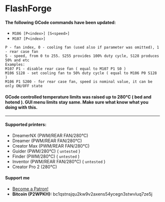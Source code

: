 #  FlashForge

#### The following GCode commands have been updated:
* `M106 [P<index>] [S<speed>]`
* `M107 [P<index>]`

```
P - fan index, 0 - cooling fan (used also if parameter was omitted), 1 - rear case fan
S - speed, from 0 to 255. S255 provides 100% duty cycle, S128 produces 50% and etc
Examples:
M107 P1 - disable rear case fan ( equal to M107 P1 S0 )
M106 S128 - set cooling fan to 50% duty cycle ( equal to M106 P0 S128 )
M106 P1 S200 - for rear case fan, speed is nominal value, it can be only ON/OFF state
```
#### GCode controlled temperature limits was raised up to 280°C ( bed and hotend ). GUI menu limits stay same. Make sure what know what you doing with this.

----
#### Supported printers:

- DreamerNX (PWM/REAR FAN/280°C)
- Dreamer (PWM/REAR FAN/280°C)
- Creator Max (PWM/REAR FAN/280°C)
- Guider (PWM/280°C) ( `untested` )
- Finder (PWM/280°C) ( `untested` )
- Inventor (PWM/REAR FAN/280°C) ( `untested` )
- Creator Pro 2 (280°C)

#### Support me
- <a href="https://www.patreon.com/bePatron?u=58145249" data-patreon-widget-type="become-patron-button">Become a Patron!</a>
- **Bitcoin (P2WPKH):** bc1qstnsjqu2kw9v2axens54ycegn3stwvluq7ze5j
